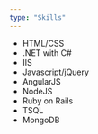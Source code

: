 ```yaml
---
type: "Skills"
---
```


* HTML/CSS
* .NET with C#
* IIS
* Javascript/jQuery
* AngularJS
* NodeJS
* Ruby on Rails
* TSQL
* MongoDB